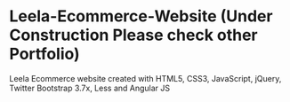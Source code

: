 # Leela-Ecommerce-Website (Under Construction Please check other Portfolio)
Leela Ecommerce website created with HTML5, CSS3, JavaScript, jQuery, Twitter Bootstrap 3.7x, Less and Angular JS
